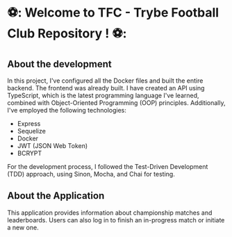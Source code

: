 # ⚽: Welcome to TFC - Trybe Football Club Repository ! ⚽:
## About the development

In this project, I've configured all the Docker files and built the entire backend. The frontend was already built. I have created an API using TypeScript, which is the latest programming language I've learned, combined with Object-Oriented Programming (OOP) principles. Additionally, I've employed the following technologies:

- Express
- Sequelize
- Docker
- JWT (JSON Web Token)
- BCRYPT

For the development process, I followed the Test-Driven Development (TDD) approach, using Sinon, Mocha, and Chai for testing.

## About the Application

This application provides information about championship matches and leaderboards. Users can also log in to finish an in-progress match or initiate a new one.
<!-- Olá, Tryber!
Esse é apenas um arquivo inicial para o README do seu projeto.
É essencial que você preencha esse documento por conta própria, ok?
Não deixe de usar nossas dicas de escrita de README de projetos, e deixe sua criatividade brilhar!
:warning: IMPORTANTE: você precisa deixar nítido:
- quais arquivos/pastas foram desenvolvidos por você; 
- quais arquivos/pastas foram desenvolvidos por outra pessoa estudante;
- quais arquivos/pastas foram desenvolvidos pela Trybe.
-->
